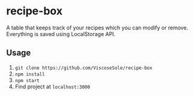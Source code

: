 # recipe-box

A table that keeps track of your recipes which you can modify or remove. Everything is saved using LocalStorage API.

## Usage

1.  `git clone https://github.com/ViscoseSole/recipe-box`
2.  `npm install`
3.  `npm start`
4.  Find project at `localhost:3000`
